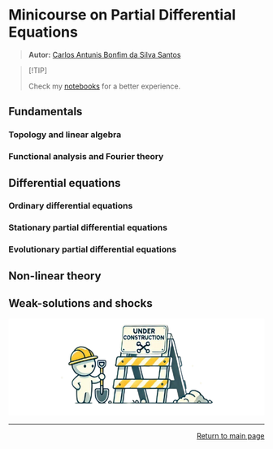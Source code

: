 #   Minicourse on Partial Differential Equations

>   **Autor:** [Carlos Antunis Bonfim da Silva Santos](https://github.com/carlos-antunis-physics/)

>   [!TIP]
>
>   Check my [notebooks](./notebooks/) for a better experience.

##  Fundamentals
###     Topology and linear algebra
###     Functional analysis and Fourier theory
##  Differential equations
###     Ordinary differential equations
###     Stationary partial differential equations
###     Evolutionary partial differential equations
##  Non-linear theory
##  Weak-solutions and shocks

<div align="center">

![under construction](../under-construction.png)

</div>

---
<div align="Right">

[Return to main page](../README.md)

</div>